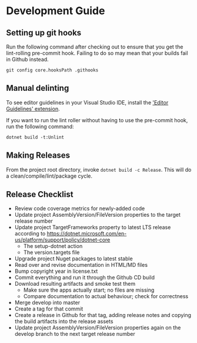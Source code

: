 # Development Guide

## Setting up git hooks

Run the following command after checking out to ensure that you get the lint-rolling pre-commit hook. Failing to do so may mean that your
builds fail in Github instead.

`git config core.hooksPath .githooks`

## Manual delinting

To see editor guidelines in your Visual Studio IDE, install the ['Editor Guidelines' extension](https://marketplace.visualstudio.com/items?itemName=PaulHarrington.EditorGuidelinesPreview).

If you want to run the lint roller without having to use the pre-commit hook, run the following command:

`dotnet build -t:Unlint`

## Making Releases

From the project root directory, invoke `dotnet build -c Release`. This will do a clean/compile/lint/package cycle.

## Release Checklist

* Review code coverage metrics for newly-added code
* Update project AssemblyVersion/FileVersion properties to the target release number
* Update project TargetFrameworks property to latest LTS release according to https://dotnet.microsoft.com/en-us/platform/support/policy/dotnet-core
  * The setup-dotnet action
  * The version.targets file
* Upgrade project Nuget packages to latest stable
* Read over and revise documentation in HTML/MD files
* Bump copyright year in license.txt
* Commit everything and run it through the Github CD build
* Download resulting artifacts and smoke test them
  * Make sure the apps actually start; no files are missing
  * Compare documentation to actual behaviour; check for correctness
* Merge develop into master
* Create a tag for that commit
* Create a release in Github for that tag, adding release notes and copying the build artifacts into the release assets
* Update project AssemblyVersion/FileVersion properties again on the develop branch to the next target release number